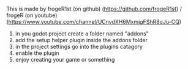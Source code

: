 This is made by frogeR1st (on github) (https://github.com/frogeR1st) / frogeR (on youtube) (https://www.youtube.com/channel/UCnydXH6MxmjgFShR8oJu-CQ)

1. in you godot project create a folder named "addons"
2. add the setup helper plugin inside the addons folder
3. in the project settings go into the plugins catagory
4. enable the plugin
5. enjoy creating your game or something
